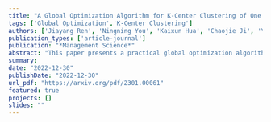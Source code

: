 ```yaml
---
title: "A Global Optimization Algorithm for K-Center Clustering of One Billion Samples"
tags: ['Global Optimization','K-Center Clustering']
authors: ['Jiayang Ren', 'Ningning You', 'Kaixun Hua', 'Chaojie Ji', 'Yankai Cao']
publication_types: ['article-journal']
publication: "*Management Science*"
abstract: "This paper presents a practical global optimization algorithm for the K-center clustering problem, which aims to select K samples as the cluster centers to minimize the maximum within-cluster distance. This algorithm is based on a reduced-space branch and bound scheme and guarantees convergence to the global optimum in a finite number of steps by only branching on the regions of centers. To improve efficiency, we have designed a two-stage decomposable lower bound, the solution of which can be derived in a closed form. In addition, we also propose several acceleration techniques to narrow down the region of centers, including bounds tightening, sample reduction, and parallelization. Extensive studies on synthetic and real-world datasets have demonstrated that our algorithm can solve the K-center problems to global optimal within 4 hours for ten million samples in the serial mode and one billion samples in the parallel mode. Moreover, compared with the state-of-the-art heuristic methods, the global optimum obtained by our algorithm can averagely reduce the objective function by 25.8% on all the synthetic and real-world datasets."
summary:
date: "2022-12-30"
publishDate: "2022-12-30"
url_pdf: "https://arxiv.org/pdf/2301.00061"
featured: true
projects: []
slides: ""
---
```

